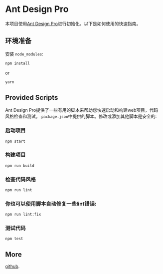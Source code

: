 # Ant Design Pro

本项目使用[Ant Design Pro](https://pro.ant.design)进行初始化。以下是如何使用的快速指南。

## 环境准备

安装 `node_modules`:

```bash
npm install
```

or

```bash
yarn
```

## Provided Scripts

Ant Design Pro提供了一些有用的脚本来帮助您快速启动和构建web项目，代码风格检查和测试。
`package.json`中提供的脚本。修改或添加其他脚本是安全的:


### 启动项目

```bash
npm start
```

### 构建项目

```bash
npm run build
```

### 检查代码风格

```bash
npm run lint
```

### 你也可以使用脚本自动修复一些lint错误:

```bash
npm run lint:fix
```

### 测试代码

```bash
npm test
```

## More

[github](https://github.com/ant-design/ant-design-pro).
